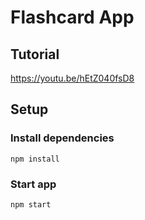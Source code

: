 # Flashcard App

## Tutorial
https://youtu.be/hEtZ040fsD8

## Setup
### Install dependencies

    npm install

### Start app
    npm start
